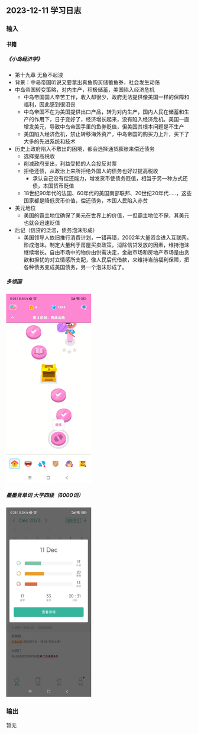 ## 2023-12-11 学习日志

### 输入

#### 书籍

##### 《小岛经济学》

-  第十九章  无鱼不起浪
  - 背景：中岛帝国听说又要拿出真鱼购买储蓄鱼券，社会发生动荡
  - 中岛帝国转变策略，对内生产，积极储蓄，美国陷入经济危机
    - 中岛帝国国人辛苦工作，收入却很少，政府无法提供像美国一样的保障和福利，因此感到很沮丧
    - 中岛帝国不在为美国提供出口产品，转为对内生产，国内人民在储蓄和生产的作用下，日子变好了，经济增长起来，没有陷入经济危机。美国一直增发美元，导致中岛帝国手里的鱼券贬值，但美国其根本问题是不生产
    - 美国陷入经济危机，禁止转移海外资产，中岛帝国的购买力上升，买下了大多的先进系统和技术
  - 历史上政府陷入不敷出的困境，都会选择通货膨胀来偿还债务
    - 选择提高税收
    - 削减政府支出，利益受损的人会投反对票
    - 拒绝还债，从政治上来所拒绝外国人的债务也好过提高税收
      - 承认自己没有偿还能力，增发货币使债务贬值，相当于另一种方式还债，本国货币贬值
    - 18世纪90年代的法国、60年代的美国南部联邦、20世纪20年代.....，这些国家都是降低货币价值，偿还债务，本国人民陷入赤贫
  - 美元地位
    - 美国的霸主地位确保了美元在世界上的价值，一但霸主地位不保，其美元也就会迅速贬值
  - 后记（信贷的泛滥，债务泡沫形成）
    - 美国领导人依旧推行消费计划，一错再错，2002年大量资金进入互联网，形成泡沫。制定大量利于房屋买卖政策，消除信贷发放的因素，维持泡沫继续增长。自由市场中的物价由供需决定，金融市场和房地产市场是由贪欲和担忧的对立情感所支配，像人民后代借款，来维持当前福利保障，把各种债务变成美国债务，另一个泡沫形成了。

##### 多领国

<img src="../../2023/img/image-20231212002858187.png" alt="image-20231212002858187" style="zoom:50%;" />

##### 墨墨背单词 大学四级（6000词）

<img src="../../2023/img/image-20231212002721926.png" alt="image-20231212002721926" style="zoom:50%;" />

### 输出

暂无

